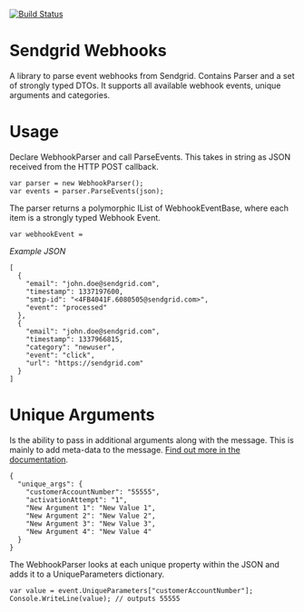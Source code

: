 [![Build Status](https://travis-ci.org/mirajavora/sendgrid-webhooks.png)](https://travis-ci.org/mirajavora/sendgrid-webhooks)

# Sendgrid Webhooks
A library to parse event webhooks from Sendgrid. Contains Parser and a set of strongly typed DTOs. It supports all available webhook events, unique arguments and categories.

# Usage

Declare WebhookParser and call ParseEvents. This takes in string as JSON received from the HTTP POST callback.

	var parser = new WebhookParser();
	var events = parser.ParseEvents(json);

The parser returns a polymorphic IList of WebhookEventBase, where each item is a strongly typed Webhook Event.

	var webhookEvent = 


*Example JSON*

	[
	  {
	    "email": "john.doe@sendgrid.com",
	    "timestamp": 1337197600,
	    "smtp-id": "<4FB4041F.6080505@sendgrid.com>",
	    "event": "processed"
	  },
	  {
	    "email": "john.doe@sendgrid.com",
	    "timestamp": 1337966815,
	    "category": "newuser",
	    "event": "click",
	    "url": "https://sendgrid.com"
	  }
	]


# Unique Arguments

Is the ability to pass in additional arguments along with the message. This is mainly to add meta-data to the message. [Find out more in the documentation](https://sendgrid.com/docs/API_Reference/SMTP_API/unique_arguments.html).

	{
	  "unique_args": {
	    "customerAccountNumber": "55555",
	    "activationAttempt": "1",
	    "New Argument 1": "New Value 1",
	    "New Argument 2": "New Value 2",
	    "New Argument 3": "New Value 3",
	    "New Argument 4": "New Value 4"
	  }
	}

The WebhookParser looks at each unique property within the JSON and adds it to a UniqueParameters dictionary. 

	var value = event.UniqueParameters["customerAccountNumber"];
	Console.WriteLine(value); // outputs 55555

